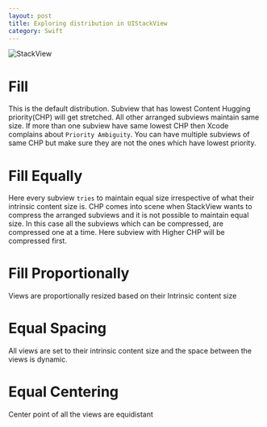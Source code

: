 ```yaml
---
layout: post
title: Exploring distribution in UIStackView
category: Swift
---
```


![StackView](https://user-images.githubusercontent.com/2352321/28924052-f76fe29a-787d-11e7-8856-43b86347ef16.gif)


# Fill
This is the default distribution.
Subview that has lowest Content Hugging priority(CHP) will get stretched.
All other arranged subviews maintain same size.
If more than one subview have same lowest CHP then Xcode complains about `Priority Ambiguity`. You can have multiple subviews of same CHP but make sure they are not the ones which have lowest priority.

# Fill Equally
Here every subview `tries` to maintain equal size irrespective of what their intrinsic content size is. CHP comes into scene when StackView wants to compress the arranged subviews and it is not possible to maintain equal size. In this case all the subviews which can be compressed, are compressed one at a time. Here subview with Higher CHP will be compressed first.

# Fill Proportionally
Views are proportionally resized based on their Intrinsic content size

# Equal Spacing
All views are set to their intrinsic content size and the space between the views is dynamic.

# Equal Centering
Center point of all the views are equidistant
